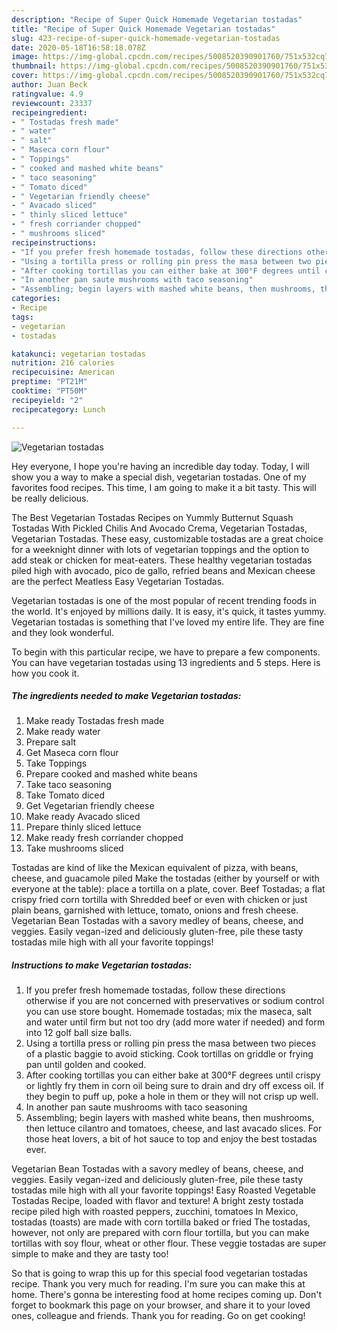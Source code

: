 ```yaml
---
description: "Recipe of Super Quick Homemade Vegetarian tostadas"
title: "Recipe of Super Quick Homemade Vegetarian tostadas"
slug: 423-recipe-of-super-quick-homemade-vegetarian-tostadas
date: 2020-05-18T16:58:18.078Z
image: https://img-global.cpcdn.com/recipes/5008520390901760/751x532cq70/vegetarian-tostadas-recipe-main-photo.jpg
thumbnail: https://img-global.cpcdn.com/recipes/5008520390901760/751x532cq70/vegetarian-tostadas-recipe-main-photo.jpg
cover: https://img-global.cpcdn.com/recipes/5008520390901760/751x532cq70/vegetarian-tostadas-recipe-main-photo.jpg
author: Juan Beck
ratingvalue: 4.9
reviewcount: 23337
recipeingredient:
- " Tostadas fresh made"
- " water"
- " salt"
- " Maseca corn flour"
- " Toppings"
- " cooked and mashed white beans"
- " taco seasoning"
- " Tomato diced"
- " Vegetarian friendly cheese"
- " Avacado sliced"
- " thinly sliced lettuce"
- " fresh corriander chopped"
- " mushrooms sliced"
recipeinstructions:
- "If you prefer fresh homemade tostadas, follow these directions otherwise if you are not concerned with preservatives or sodium control you can use store bought. Homemade tostadas; mix the  maseca, salt and water until firm but not too dry (add more water if needed) and form into 12 golf ball size balls."
- "Using a tortilla press or rolling pin press the masa between two pieces of a plastic baggie to avoid sticking. Cook tortillas on griddle or frying pan until golden and cooked."
- "After cooking tortillas you can either bake at 300°F degrees until crispy or lightly fry them in corn oil being sure to drain and dry off excess oil. If they begin to puff up, poke a hole in them or they will not crisp up well."
- "In another pan saute mushrooms with taco seasoning"
- "Assembling; begin layers with mashed white beans, then mushrooms, then lettuce  cilantro and tomatoes,  cheese, and last avacado slices. For those heat lovers, a bit of hot sauce to top and enjoy the best tostadas ever."
categories:
- Recipe
tags:
- vegetarian
- tostadas

katakunci: vegetarian tostadas 
nutrition: 216 calories
recipecuisine: American
preptime: "PT21M"
cooktime: "PT50M"
recipeyield: "2"
recipecategory: Lunch

---
```



![Vegetarian tostadas](https://img-global.cpcdn.com/recipes/5008520390901760/751x532cq70/vegetarian-tostadas-recipe-main-photo.jpg)

Hey everyone, I hope you're having an incredible day today. Today, I will show you a way to make a special dish, vegetarian tostadas. One of my favorites food recipes. This time, I am going to make it a bit tasty. This will be really delicious.

The Best Vegetarian Tostadas Recipes on Yummly Butternut Squash Tostadas With Pickled Chilis And Avocado Crema, Vegetarian Tostadas, Vegetarian Tostadas. These easy, customizable tostadas are a great choice for a weeknight dinner with lots of vegetarian toppings and the option to add steak or chicken for meat-eaters. These healthy vegetarian tostadas piled high with avocado, pico de gallo, refried beans and Mexican cheese are the perfect Meatless Easy Vegetarian Tostadas.

Vegetarian tostadas is one of the most popular of recent trending foods in the world. It's enjoyed by millions daily. It is easy, it's quick, it tastes yummy. Vegetarian tostadas is something that I've loved my entire life. They are fine and they look wonderful.


To begin with this particular recipe, we have to prepare a few components. You can have vegetarian tostadas using 13 ingredients and 5 steps. Here is how you cook it.

<!--inarticleads1-->

##### The ingredients needed to make Vegetarian tostadas:

1. Make ready  Tostadas fresh made
1. Make ready  water
1. Prepare  salt
1. Get  Maseca corn flour
1. Take  Toppings
1. Prepare  cooked and mashed white beans
1. Take  taco seasoning
1. Take  Tomato diced
1. Get  Vegetarian friendly cheese
1. Make ready  Avacado sliced
1. Prepare  thinly sliced lettuce
1. Make ready  fresh corriander chopped
1. Take  mushrooms sliced


Tostadas are kind of like the Mexican equivalent of pizza, with beans, cheese, and guacamole piled Make the tostadas (either by yourself or with everyone at the table): place a tortilla on a plate, cover. Beef Tostadas; a flat crispy fried corn tortilla with Shredded beef or even with chicken or just plain beans, garnished with lettuce, tomato, onions and fresh cheese. Vegetarian Bean Tostadas with a savory medley of beans, cheese, and veggies. Easily vegan-ized and deliciously gluten-free, pile these tasty tostadas mile high with all your favorite toppings! 

<!--inarticleads2-->

##### Instructions to make Vegetarian tostadas:

1. If you prefer fresh homemade tostadas, follow these directions otherwise if you are not concerned with preservatives or sodium control you can use store bought. Homemade tostadas; mix the  maseca, salt and water until firm but not too dry (add more water if needed) and form into 12 golf ball size balls.
1. Using a tortilla press or rolling pin press the masa between two pieces of a plastic baggie to avoid sticking. Cook tortillas on griddle or frying pan until golden and cooked.
1. After cooking tortillas you can either bake at 300°F degrees until crispy or lightly fry them in corn oil being sure to drain and dry off excess oil. If they begin to puff up, poke a hole in them or they will not crisp up well.
1. In another pan saute mushrooms with taco seasoning
1. Assembling; begin layers with mashed white beans, then mushrooms, then lettuce  cilantro and tomatoes,  cheese, and last avacado slices. For those heat lovers, a bit of hot sauce to top and enjoy the best tostadas ever.


Vegetarian Bean Tostadas with a savory medley of beans, cheese, and veggies. Easily vegan-ized and deliciously gluten-free, pile these tasty tostadas mile high with all your favorite toppings! Easy Roasted Vegetable Tostadas Recipe, loaded with flavor and texture! A bright zesty tostada recipe piled high with roasted peppers, zucchini, tomatoes In Mexico, tostadas (toasts) are made with corn tortilla baked or fried The tostadas, however, not only are prepared with corn flour tortilla, but you can make tortillas with soy flour, wheat or other flour. These veggie tostadas are super simple to make and they are tasty too! 

So that is going to wrap this up for this special food vegetarian tostadas recipe. Thank you very much for reading. I'm sure you can make this at home. There's gonna be interesting food at home recipes coming up. Don't forget to bookmark this page on your browser, and share it to your loved ones, colleague and friends. Thank you for reading. Go on get cooking!
